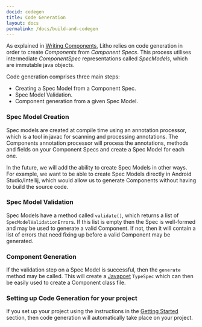 ```yaml
---
docid: codegen 
title: Code Generation 
layout: docs
permalink: /docs/build-and-codegen
---
```


As explained in [Writing Components](/docs/writing-components), Litho relies on code generation in order to create *Components* from *Component Specs*. This process utilises intermediate *ComponentSpec* representations called *SpecModels*, which are immutable java objects. 

Code generation comprises three main steps: 

- Creating a Spec Model from a Component Spec. 
- Spec Model Validation. 
- Component generation from a given Spec Model.

### Spec Model Creation
Spec models are created at compile time using an annotation processor, which is a tool in javac for scanning and processing annotations. The Components annotation processor will process the annotations, methods and fields on your Component Specs and create a Spec Model for each one. 

In the future, we will add the ability to create Spec Models in other ways. For example, we want to be able to create Spec Models directly in Android Studio/Intellij, which would allow us to generate Components without having to build the source code. 

### Spec Model Validation
Spec Models have a method called `validate()`, which returns a list of `SpecModelValidationError`s. If this list is empty then the Spec is well-formed and may be used to generate a valid Component. If not, then it will contain a list of errors that need fixing up before a valid Component may be generated. 

### Component Generation
If the validation step on a Spec Model is successful, then the `generate` method may be called. This will create a [Javapoet](https://github.com/square/javapoet) `TypeSpec` which can then be easily used to create a Component class file. 

### Setting up Code Generation for your project
If you set up your project using the instructions in the [Getting Started](/docs/getting-started) section, then code generation will automatically take place on your project. 
